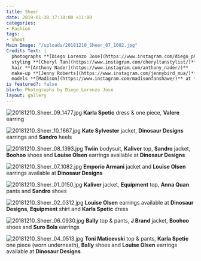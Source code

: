 ```yaml
---
title: Sheer
date: 2019-01-30 17:30:00 +11:00
categories:
- Fashion
tags:
- Shoot
Main Image: "/uploads/20181210_Sheer_07_1082.jpg"
Credits Text: |
  photographs **[Diego Lorenzo Jose](https://www.instagram.com/diego_photos/)**
  styling **[Cheryl Tan](https://www.instagram.com/cheryltanstylist/)**
  hair **[Anthony Nader](https://www.instagram.com/anthony_nader/)**
  make-up **[Jenny Roberts](https://www.instagram.com/jennybird_mua/)**
  models **[Madison](https://www.instagram.com/madisonfanshawe/)** at **[IMG](https://www.instagram.com/imgmodels/)** **[Gabriela](https://www.instagram.com/gabifbaettig/)** at **[Priscillas](https://www.instagram.com/priscillasmodels/)**
is featured?: false
blurb: Photographs by Diego Lorenzo Jose
layout: gallery
---
```


![20181210_Sheer_09_1477.jpg](/uploads/20181210_Sheer_09_1477.jpg)
**Karla Spetic** dress & one piece, **Valere** earring

![20181210_Sheer_10_1667.jpg](/uploads/20181210_Sheer_10_1667.jpg)
**Kate Sylvester** jacket, **Dinosaur Designs** earrings and **Sandro** heels

![20181210_Sheer_08_1393.jpg](/uploads/20181210_Sheer_08_1393.jpg)
**Twiin** bodysuit, **Kaliver** top, **Sandro** jacket, **Boohoo** shoes and **Louise Olsen** earrings available at **Dinosaur Designs**

![20181210_Sheer_07_1082.jpg](/uploads/20181210_Sheer_07_1082.jpg)
**Emporio Armani** jacket and **Louise Olsen** earrings available at **Dinosaur Designs**

![20181210_Sheer_01_0150.jpg](/uploads/20181210_Sheer_01_0150.jpg)
**Kaliver** jacket, **Equipment** top, **Anna Quan** pants and **Sandro** shoes

![20181210_Sheer_02_0312.jpg](/uploads/20181210_Sheer_02_0312.jpg)
**Louise Olsen** earrings available at **Dinosaur Designs**, **Equipment** shirt and **Karla Spetic** dress

![20181210_Sheer_06_0930.jpg](/uploads/20181210_Sheer_06_0930.jpg)
**Bally** top & pants, **J Brand** jacket, **Boohoo** shoes and **Suro Bola** earrings

![20181210_Sheer_04_0513.jpg](/uploads/20181210_Sheer_04_0513.jpg)
**Toni Maticevski** top & pants, **Karla Spetic** one piece (worn underneath), **Bally** shoes and **Louise Olsen** earrings available at **Dinosaur Designs**